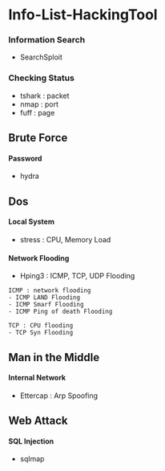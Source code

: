 # Info-List-HackingTool

### Information Search
* SearchSploit

### Checking Status
* tshark : packet
* nmap : port
* fuff : page


## Brute Force
#### Password
* hydra

## Dos
#### Local System
* stress : CPU, Memory Load

#### Network Flooding
* Hping3 : ICMP, TCP, UDP Flooding
```
ICMP : network flooding
- ICMP LAND Flooding
- ICMP Smarf Flooding
- ICMP Ping of death Flooding

TCP : CPU flooding
- TCP Syn Flooding
```

## Man in the Middle
#### Internal Network
* Ettercap : Arp Spoofing

## Web Attack
#### SQL Injection
* sqlmap
